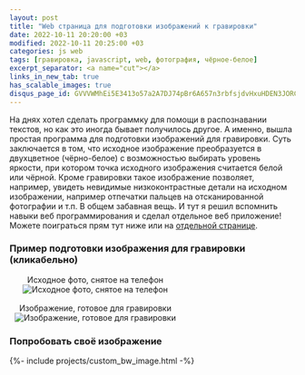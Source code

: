 ```yaml
---
layout: post
title: "Web страница для подготовки изображений к гравировки"
date: 2022-10-11 20:20:00 +03
modified: 2022-10-11 20:25:00 +03
categories: js web
tags: [гравировка, javascript, web, фотография, чёрное-белое]
excerpt_separator: <a name="cut"></a>
links_in_new_tab: true
has_scalable_images: true
disqus_page_id: GVVVWMhEi5E3413o57a2A7DJ74pBr6A657n3rbfsjdvHxuHDEN3JORC0gs8SjkYc
---
```

На днях хотел сделать программку для помощи в распознавании текстов, но как это иногда бывает получилось другое. А именно, вышла простая программа для подготовки изображений для гравировки. Суть заключается в том, что исходное изображение преобразуется в двухцветное (чёрно-белое) с возможностью выбирать уровень яркости, при котором точка исходного изображения считается белой или чёрной. Кроме гравировки такое изображение позволяет, например, увидеть невидимые низкоконтрастные детали на исходном изображении, например отпечатки пальцев на отсканированной фотографии и т.п. В общем забавная вещь. И тут я решил вспомнить навыки веб программирования и сделал отдельное веб приложение! Можете поиграться прям тут ниже или на [отдельной странице](https://bw.mendeo.ru).
<a name="cut"></a>

### Пример подготовки изображения для гравировки (кликабельно)

<style scoped>
	.custom-bw-image-post-picture-container
	{
		display: flex;
		flex-direction: row;
		width: 60%;
		justify-content: space-between;
	}
	@media screen and (max-width: 1080px)
	{
		.custom-bw-image-post-picture-container
		{
			flex-direction: column;
			width 100%;
		}
		.custom-bw-image-post-picture-container > div:first-child
		{
			margin-bottom: 1rem;
		}
	}
	.custom-bw-image-post-picture-container-item
	{
		display: flex;
		flex-direction: column;
		align-items: center;
	}
</style>

<div class="custom-bw-image-post-picture-container">
	<div class="custom-bw-image-post-picture-container-item">
		<span>Исходное фото, снятое на телефон</span>
		<img alt="Исходное фото, снятое на телефон" src-big="{% link assets/posts/custom_bw_image/big/cat.jpg %}" src="{% link assets/posts/custom_bw_image/small/cat.jpg %}">
	</div>
	<div class="custom-bw-image-post-picture-container-item">
		<span>Изображение, готовое для гравировки</span>
		<img alt="Изображение, готовое для гравировки" src-big="{% link assets/posts/custom_bw_image/big/cat_bw.jpg %}" src="{% link assets/posts/custom_bw_image/small/cat_bw.jpg %}">
	</div>
</div>

### Попробовать своё изображение  
{%- include projects/custom_bw_image.html -%}